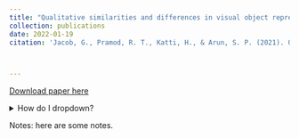 ```yaml
---
title: "Qualitative similarities and differences in visual object representations between brains and deep networks."
collection: publications
date: 2022-01-19
citation: 'Jacob, G., Pramod, R. T., Katti, H., & Arun, S. P. (2021). Qualitative similarities and differences in visual object representations between brains and deep networks. Nature communications, 12(1), 1-14.'



---
```

[Download paper here](https://PBS-JHU-Journal-Club.github.io/files/JacobEtAl2021.pdf)


<details>
<summary>How do I dropdown?</summary>
<br>
This is how you dropdown.
</details>

Notes: here are some notes.
